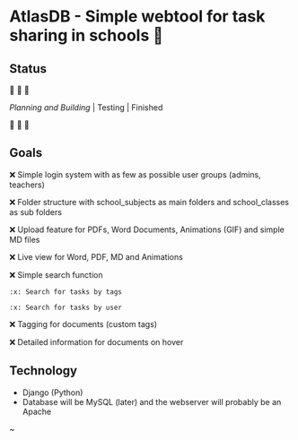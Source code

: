 # AtlasDB - Simple webtool for task sharing in schools :school:

## Status
:construction: :construction: :construction:

_Planning and Building_ | Testing | Finished

:construction: :construction: :construction:


## Goals

:x: Simple login system with as few as possible user groups (admins, teachers)

:x: Folder structure with school_subjects as main folders and school_classes as sub folders

:x: Upload feature for PDFs, Word Documents, Animations (GIF) and simple MD files

:x: Live view for Word, PDF, MD and Animations

:x: Simple search function

	:x: Search for tasks by tags

	:x: Search for tasks by user

:x: Tagging for documents (custom tags)

:x: Detailed information for documents on hover


## Technology

- Django (Python)
- Database will be MySQL (later) and the webserver will probably be an Apache

~
